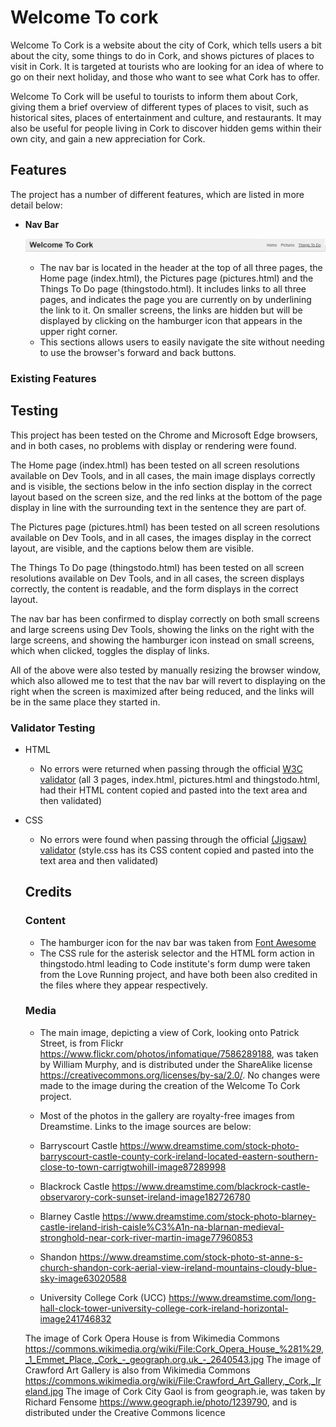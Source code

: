 # Welcome To cork

Welcome To Cork is a website about the city of Cork, which tells users a bit about the city, some things to do in Cork, and shows pictures of places to visit in Cork. It is targeted at tourists who are looking for an idea of where to go on their next holiday, and those who want to see what Cork has to offer.

Welcome To Cork will be useful to tourists to inform them about Cork, giving them a brief overview of different types of places to visit, such as historical sites, places of entertainment and culture, and restaurants. It may also be useful for people living in Cork to discover hidden gems within their own city, and gain a new appreciation for Cork.

## Features

The project has a number of different features, which are listed in more detail below:

- __Nav Bar__

  ![Nav Bar](https://github.com/aaronodonoghue96/welcome-to-cork/blob/main/navbar.png)

  - The nav bar is located in the header at the top of all three pages, the Home page (index.html), the Pictures page (pictures.html) and the Things To Do page (thingstodo.html). It includes links to all three pages, and indicates the page you are currently on by underlining the link to it. On smaller screens, the links are hidden but will be displayed by clicking on the hamburger icon that appears in the upper right corner.
  - This sections allows users to easily navigate the site without needing to use the browser's forward and back buttons.

### Existing Features

## Testing

This project has been tested on the Chrome and Microsoft Edge browsers, and in both cases, no problems with display or rendering were found.

The Home page (index.html) has been tested on all screen resolutions available on Dev Tools, and in all cases, the main image displays correctly and is visible, the sections below in the info section display in the correct layout based on the screen size, and the red links at the bottom of the page display in line with the surrounding text in the sentence they are part of.

The Pictures page (pictures.html) has been tested on all screen resolutions available on Dev Tools, and in all cases, the images display in the correct layout, are visible, and the captions below them are visible.

The Things To Do page (thingstodo.html) has been tested on all screen resolutions available on Dev Tools, and in all cases, the screen displays correctly, the content is readable, and the form displays in the correct layout.

The nav bar has been confirmed to display correctly on both small screens and large screens using Dev Tools, showing the links on the right with the large screens, and showing the hamburger icon instead on small screens, which when clicked, toggles the display of links.

All of the above were also tested by manually resizing the browser window, which also allowed me to test that the nav bar will revert to displaying on the right when the screen is maximized after being reduced, and the links will be in the same place they started in.

### Validator Testing

- HTML
  - No errors were returned when passing through the official [W3C validator](https://validator.w3.org/nu/#textarea) (all 3 pages, index.html, pictures.html and thingstodo.html, had their HTML content copied and pasted into the text area and then validated)
- CSS
  - No errors were found when passing through the official [(Jigsaw) validator](https://jigsaw.w3.org/css-validator/validator) (style.css has its CSS content copied and pasted into the text area and then validated)

  ## Credits

  ### Content

  - The hamburger icon for the nav bar was taken from [Font Awesome](https://fontawesome.com/)
  - The CSS rule for the asterisk selector and the HTML form action in thingstodo.html leading to Code institute's form dump were taken from the Love Running project, and have both been also credited in the files where they appear respectively.

  ### Media

  - The main image, depicting a view of Cork, looking onto Patrick Street, is from Flickr https://www.flickr.com/photos/infomatique/7586289188, was taken by William Murphy, and is distributed under the ShareAlike license https://creativecommons.org/licenses/by-sa/2.0/. No changes were made to the image during the creation of the Welcome To Cork project.

  - Most of the photos in the gallery are royalty-free images from Dreamstime. Links to the image sources are below:
  - Barryscourt Castle https://www.dreamstime.com/stock-photo-barryscourt-castle-county-cork-ireland-located-eastern-southern-close-to-town-carrigtwohill-image87289998
  - Blackrock Castle https://www.dreamstime.com/blackrock-castle-observarory-cork-sunset-ireland-image182726780
  - Blarney Castle https://www.dreamstime.com/stock-photo-blarney-castle-ireland-irish-caisle%C3%A1n-na-blarnan-medieval-stronghold-near-cork-river-martin-image77960853
  - Shandon https://www.dreamstime.com/stock-photo-st-anne-s-church-shandon-cork-aerial-view-ireland-mountains-cloudy-blue-sky-image63020588
  - University College Cork (UCC) https://www.dreamstime.com/long-hall-clock-tower-university-college-cork-ireland-horizontal-image241746832

  The image of Cork Opera House is from Wikimedia Commons https://commons.wikimedia.org/wiki/File:Cork_Opera_House_%281%29,_1_Emmet_Place,_Cork_-_geograph.org.uk_-_2640543.jpg
  The image of Crawford Art Gallery is also from Wikimedia Commons https://commons.wikimedia.org/wiki/File:Crawford_Art_Gallery,_Cork,_Ireland.jpg
  The image of Cork City Gaol is from geograph.ie, was taken by Richard Fensome https://www.geograph.ie/photo/1239790, and is distributed under the Creative Commons licence
